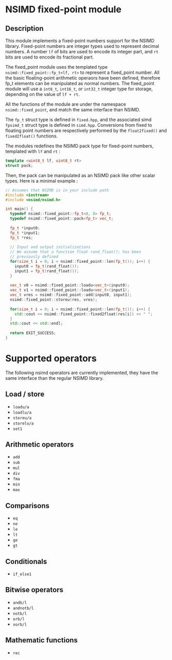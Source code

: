 NSIMD fixed-point module
========================

Description
----------

This module implements a fixed-point numbers support for the NSIMD library.
Fixed-point numbers are integer types used to represent decimal numbers. A number `lf` 
of bits are used to encode its integer part, and `rt` bits are used to encode its 
fractional part.

The fixed_point module uses the templated type `nsimd::fixed_point::fp_t<lf, rt>` to 
represent a fixed_point number. All the basic floating-point arithmetic operaors have 
been defined, therefore fp\_t elements can be manipulated as normal numbers.
The fixed\_point module will use a `int8_t`, `int16_t`, or `int32_t` integer type for 
storage, depending on the value of `lf + rt`. 

All the functions of the module are under the namespace `nsimd::fixed_point`, 
and match the same interface than NSIMD.

The `fp_t` struct type is defined in `fixed.hpp`, and the associated simd `fpsimd_t` 
struct type is defined in `simd.hpp`. Conversions from fixed to floating point numbers 
are respectively performed by the `float2fixed()` and `fixed2float()` functions.

The modules redefines the NSIMD pack type for fixed-point numbers, templated with `lf` 
and `rt` :

```C++
template <uint8_t lf, uint8_t rt>
struct pack;
```

Then, the pack can be manipulated as an NSIMD pack like other scalar types. Here is 
a minimal example :

```C++
// Assumes that NSIMD is in your include path
#include <iostream>
#include <nsimd/nsimd.h>

int main() {
  typedef nsimd::fixed_point::fp_t<8, 8> fp_t;
  typedef nsimd::fixed_point::pack<fp_t> vec_t;
  
  fp_t *input0;
  fp_t *input1;
  fp_t *res;
  
  // Input and output initializations 
  // We assume that a function float rand_float(); has been 
  // previously defined
  for(size_t i = 0; i < nsimd::fixed_point::len(fp_t()); i++) {
    input0 = fp_t(rand_float());
    input1 = fp_t(rand_float());
  }
  
  vec_t v0 = nsimd::fixed_point::loadu<vec_t>(input0);
  vec_t v1 = nsimd::fixed_point::loadu<vec_t>(input1);
  vec_t vres = nsimd::fixed_point::add(input0, input1);
  nsimd::fixed_point::storeu(res, vres);
  
  for(size_t i = 0; i < nsimd::fixed_point::len(fp_t()); i++) {
    std::cout << nsimd::fixed_point::fixed2float(res[i]) << " ";
  }
  std::cout << std::endl;
  
  return EXIT_SUCCESS;
}

```

Supported operators
===================

The following nsimd operators are currently implemented, they have the same interface
than the regular NSIMD library.

Load / store
------------

- `loadu/a`
- `loadlu/a`
- `storeu/a`
- `storelu/a`
- `set1`

Arithmetic operators
--------------------

- `add`
- `sub`
- `mul`
- `div`
- `fma`
- `min`
- `max`

Comparisons
-----------

- `eq`
- `ne`
- `le`
- `lt`
- `ge`
- `gt`

Conditionals
------------

- `if_else1`

Bitwise operators
-----------------

- `andb/l`
- `andnotb/l`
- `notb/l`
- `orb/l`
- `xorb/l`

Mathematic functions
--------------------

- `rec`
